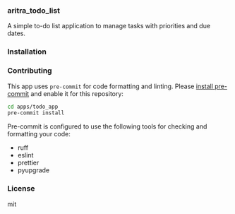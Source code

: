 ### aritra_todo_list

A simple to-do list application to manage tasks with priorities and due dates.

### Installation

### Contributing

This app uses `pre-commit` for code formatting and linting. Please [install pre-commit](https://pre-commit.com/#installation) and enable it for this repository:

```bash
cd apps/todo_app
pre-commit install
```

Pre-commit is configured to use the following tools for checking and formatting your code:

- ruff
- eslint
- prettier
- pyupgrade

### License

mit
